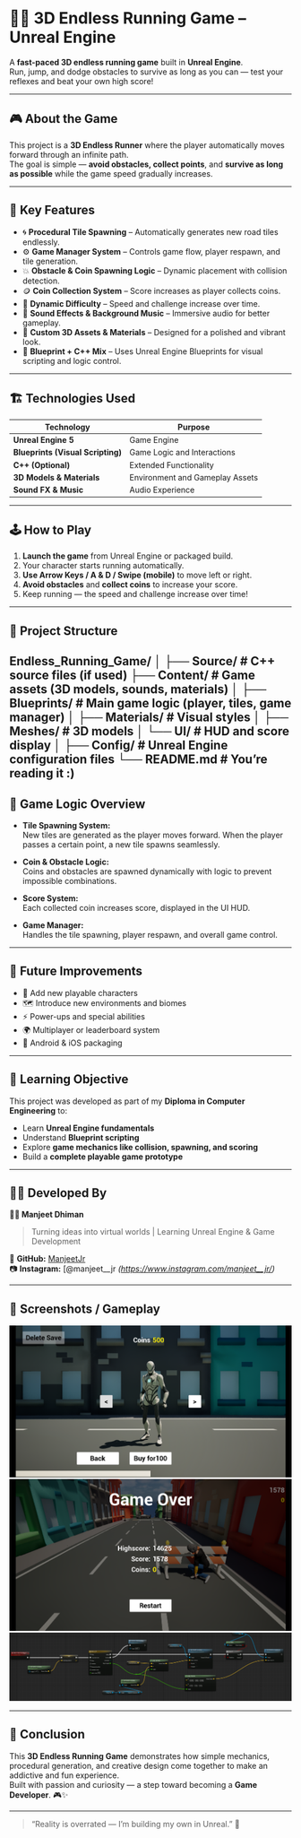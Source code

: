 # 🏃‍♂️ 3D Endless Running Game – Unreal Engine

A **fast-paced 3D endless running game** built in **Unreal Engine**.  
Run, jump, and dodge obstacles to survive as long as you can — test your reflexes and beat your own high score!

---

## 🎮 About the Game

This project is a **3D Endless Runner** where the player automatically moves forward through an infinite path.  
The goal is simple — **avoid obstacles, collect points**, and **survive as long as possible** while the game speed gradually increases.

---

## 🧠 Key Features

- 🌀 **Procedural Tile Spawning** – Automatically generates new road tiles endlessly.  
- ⚙️ **Game Manager System** – Controls game flow, player respawn, and tile generation.  
- 💥 **Obstacle & Coin Spawning Logic** – Dynamic placement with collision detection.  
- 🪙 **Coin Collection System** – Score increases as player collects coins.  
- 🔁 **Dynamic Difficulty** – Speed and challenge increase over time.  
- 🎵 **Sound Effects & Background Music** – Immersive audio for better gameplay.  
- 🎨 **Custom 3D Assets & Materials** – Designed for a polished and vibrant look.  
- 🧩 **Blueprint + C++ Mix** – Uses Unreal Engine Blueprints for visual scripting and logic control.  

---

## 🏗️ Technologies Used

| Technology | Purpose |
|-------------|----------|
| **Unreal Engine 5** | Game Engine |
| **Blueprints (Visual Scripting)** | Game Logic and Interactions |
| **C++ (Optional)** | Extended Functionality |
| **3D Models & Materials** | Environment and Gameplay Assets |
| **Sound FX & Music** | Audio Experience |

---

## 🕹️ How to Play

1. **Launch the game** from Unreal Engine or packaged build.  
2. Your character starts running automatically.  
3. **Use Arrow Keys / A & D / Swipe (mobile)** to move left or right.  
4. **Avoid obstacles** and **collect coins** to increase your score.  
5. Keep running — the speed and challenge increase over time!

---

## 📁 Project Structure

Endless_Running_Game/
│
├── Source/ # C++ source files (if used)
├── Content/ # Game assets (3D models, sounds, materials)
│ ├── Blueprints/ # Main game logic (player, tiles, game manager)
│ ├── Materials/ # Visual styles
│ ├── Meshes/ # 3D models
│ └── UI/ # HUD and score display
│
├── Config/ # Unreal Engine configuration files
└── README.md # You’re reading it :)
---

## 🧩 Game Logic Overview

- **Tile Spawning System:**  
  New tiles are generated as the player moves forward. When the player passes a certain point, a new tile spawns seamlessly.

- **Coin & Obstacle Logic:**  
  Coins and obstacles are spawned dynamically with logic to prevent impossible combinations.

- **Score System:**  
  Each collected coin increases score, displayed in the UI HUD.

- **Game Manager:**  
  Handles the tile spawning, player respawn, and overall game control.

---

## 🚀 Future Improvements

- 🧍 Add new playable characters  
- 🗺️ Introduce new environments and biomes  
- ⚡ Power-ups and special abilities  
- 🌍 Multiplayer or leaderboard system  
- 📱 Android & iOS packaging  

---

## 🎯 Learning Objective

This project was developed as part of my **Diploma in Computer Engineering** to:
- Learn **Unreal Engine fundamentals**  
- Understand **Blueprint scripting**  
- Explore **game mechanics like collision, spawning, and scoring**  
- Build a **complete playable game prototype**

---

## 🧑‍💻 Developed By

**👨‍🎮 Manjeet Dhiman**  
> Turning ideas into virtual worlds | Learning Unreal Engine & Game Development  

📍 **GitHub:** [ManjeetJr](https://github.com/ManjeetJr)  
📷 **Instagram:** [@manjeet__jr *(https://www.instagram.com/manjeet__jr/)*  

---

## 📸 Screenshots / Gameplay
![Gameplay Character Change Screenshot](Assets/Character_HUD.png)
![Gameplay Over Screenshot](Assets/GameOver_HUD.png)
![Megnet Logic Example](Assets/Magnet_Logic.png)



---

## 🏁 Conclusion

This **3D Endless Running Game** demonstrates how simple mechanics, procedural generation, and creative design come together to make an addictive and fun experience.  
Built with passion and curiosity — a step toward becoming a **Game Developer**. 🎮✨

---

> “Reality is overrated — I’m building my own in Unreal.” 💫
